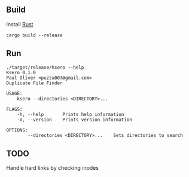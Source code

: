 ## Build

Install [Rust](https://rustup.rs/)

```
cargo build --release
```

## Run

```
./target/release/ksero --help
Ksero 0.1.0
Paul Oliver <puzza007@gmail.com>
Duplicate File Finder

USAGE:
    ksero --directories <DIRECTORY>...

FLAGS:
    -h, --help       Prints help information
    -V, --version    Prints version information

OPTIONS:
        --directories <DIRECTORY>...    Sets directories to search
```

## TODO

Handle hard links by checking inodes
